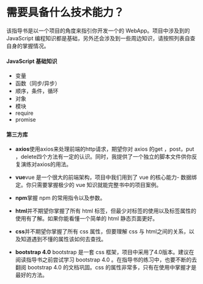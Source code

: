 # 需要具备什么技术能力？

该指导书是以一个项目的角度来指引你开发一个的 WebApp。项目中涉及到的 JavaScript 编程知识都是基础，另外还会涉及到一些周边知识，请按照列表自查自身的掌握情况。

#### JavaScript 基础知识

- 变量
- 函数（同步/异步）
- 顺序，条件，循环
- 对象
- 模块
- require
- promise

#### 第三方库

- **axios**使用axios来处理前端的http请求，期望你对 axios 的get ，post，put ，delete四个方法有一定的认识。同时，我提供了一个独立的脚本文件供你反复演练对axios的用法。
- **vue**vue 是一个很大的前端架构，项目中我们用到了 vue 的核心能力- 数据绑定。你只需要掌握极少的 vue 知识就能完整书中的项目案例。

- **npm**掌握 npm 的常用指令以及参数。

- **html**并不期望你掌握了所有 html 标签，但最少对标签的使用以及标签属性的使用有了解。如果你能看懂一个简单的 html 静态页面更好。 

- **css**并不期望你掌握了所有 css 属性，但要理解 css 与 html之间的关系，以及知道遇到不懂的属性该如何去查找。

- **bootstrap 4.0** bootstrap 是一套 css 框架，项目中采用了4.0版本。建议在阅读指导书之前尝试学习 bootstrap 4.0 。在指导书的练习中，也要不断的去翻阅 bootstrap 4.0 的文档巩固。css 的属性非常多，只有在使用中掌握才是最好的方法。